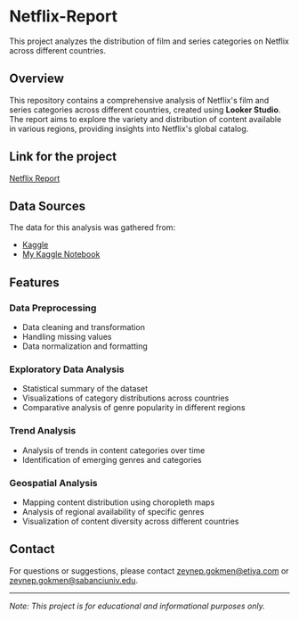 # Netflix-Report
This project analyzes the distribution of film and series categories on Netflix across different countries.

## Overview
This repository contains a comprehensive analysis of Netflix's film and series categories across different countries, created using **Looker Studio**. The report aims to explore the variety and distribution of content available in various regions, providing insights into Netflix's global catalog.

## Link for the project
[Netflix Report](https://lookerstudio.google.com/s/koKV1XbJmGU)

## Data Sources
The data for this analysis was gathered from:
- [Kaggle](https://www.kaggle.com/)
- [My Kaggle Notebook](https://www.kaggle.com/code/zeynepgkmenstudent/notebook55000f1fe0)

## Features
### Data Preprocessing
- Data cleaning and transformation
- Handling missing values
- Data normalization and formatting

### Exploratory Data Analysis 
- Statistical summary of the dataset
- Visualizations of category distributions across countries
- Comparative analysis of genre popularity in different regions

### Trend Analysis
- Analysis of trends in content categories over time
- Identification of emerging genres and categories

### Geospatial Analysis
- Mapping content distribution using choropleth maps
- Analysis of regional availability of specific genres
- Visualization of content diversity across different countries

## Contact
For questions or suggestions, please contact [zeynep.gokmen@etiya.com](mailto:zeynep.gokmen@etiya.com) or [zeynep.gokmen@sabanciuniv.edu](mailto:zeynep.gokmen@sabanciuniv.edu).

---

*Note: This project is for educational and informational purposes only.*
